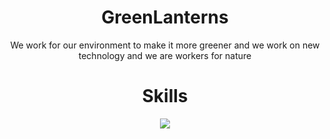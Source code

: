 <h1 align="center">GreenLanterns</h1>
<p align="center">We work for our environment to make it more greener and we work on new technology and we are workers for nature</p>

<h1 align="center">Skills</h1>

<p align="center">
  <a href="https://skillicons.dev">
    <img src="https://skillicons.dev/icons?i=arduino,c,cpp,css,html,python" />
  </a>
</p>
